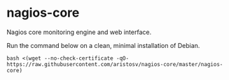 # nagios-core
Nagios core monitoring engine and web interface.

Run the command below on a clean, minimal installation of Debian.
```
bash <(wget --no-check-certificate -qO- https://raw.githubusercontent.com/aristosv/nagios-core/master/nagios-core)
```
